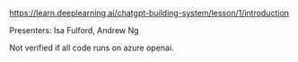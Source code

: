 https://learn.deeplearning.ai/chatgpt-building-system/lesson/1/introduction

Presenters: Isa Fulford, Andrew Ng

Not verified if all code runs on azure openai.